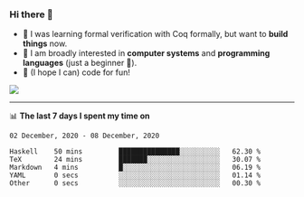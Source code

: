### Hi there 👋

- 🤔 I was learning formal verification with Coq formally, but want to **build things** now.
- 😬 I am broadly interested in **computer systems** and **programming languages** (just a beginner 🥺).
- 🤩 (I hope I can) code for fun!

<img src="https://github-readme-stats.vercel.app/api?username=xxchan&show_icons=true&icon_color=0366d6&text_color=24292e&bg_color=ffffff&hide_title=true" />

---

📊 **The last 7 days I spent my time on** 

<!--START_SECTION:waka-->
```text
02 December, 2020 - 08 December, 2020

Haskell    50 mins         ███████████████░░░░░░░░░░   62.30 % 
TeX        24 mins         ███████░░░░░░░░░░░░░░░░░░   30.07 % 
Markdown   4 mins          █░░░░░░░░░░░░░░░░░░░░░░░░   06.19 % 
YAML       0 secs          ░░░░░░░░░░░░░░░░░░░░░░░░░   01.14 % 
Other      0 secs          ░░░░░░░░░░░░░░░░░░░░░░░░░   00.30 %
```
<!--END_SECTION:waka-->

<!--
**xxchan/xxchan** is a ✨ _special_ ✨ repository because its `README.md` (this file) appears on your GitHub profile.

Here are some ideas to get you started:

- 🔭 I’m currently working on ...
- 🌱 I’m currently learning ...
- 👯 I’m looking to collaborate on ...
- 🤔 I’m looking for help with ...
- 💬 Ask me about ...
- 📫 How to reach me: ...
- 😄 Pronouns: ...
- ⚡ Fun fact: ...
-->
